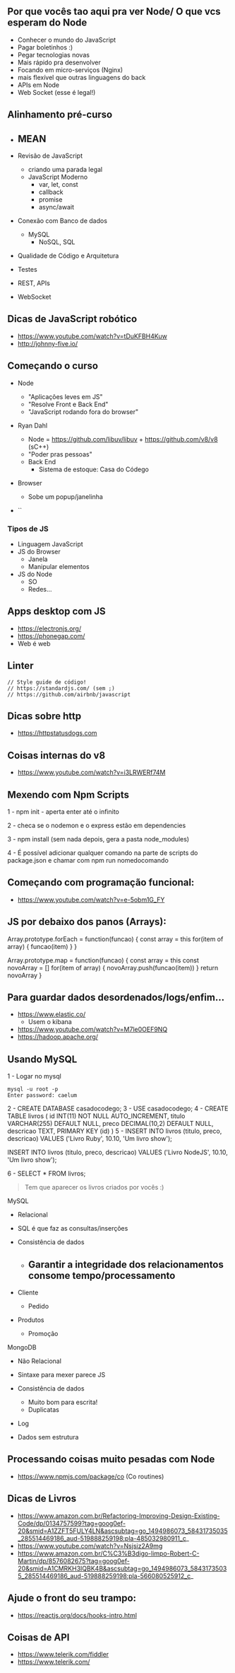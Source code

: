 ## Por que vocês tao aqui pra ver Node/ O que vcs esperam do Node
- Conhecer o mundo do JavaScript 
- Pagar boletinhos :) 
- Pegar tecnologias novas
- Mais rápido pra desenvolver
- Focando em micro-serviços (Nginx)
- mais flexível que outras linguagens do back
- APIs em Node
- Web Socket (esse é legal!)


## Alinhamento pré-curso
- MEAN
    - 

- Revisão de JavaScript 
    - criando uma parada legal
    - JavaScript Moderno
        - var, let, const
        - callback
        - promise
        - async/await
         
- Conexão com Banco de dados
    - MySQL
        - NoSQL, SQL
- Qualidade de Código e Arquitetura
- Testes
- REST, APIs
- WebSocket


## Dicas de JavaScript robótico
- https://www.youtube.com/watch?v=tDuKFBH4Kuw
- http://johnny-five.io/


## Começando o curso
- Node
    - "Aplicações leves em JS"
    - "Resolve Front e Back End"
    - "JavaScript rodando fora do browser"

- Ryan Dahl
    - Node = https://github.com/libuv/libuv + https://github.com/v8/v8 (sC++)
    - "Poder pras pessoas"
    - Back End
        - Sistema de estoque: Casa do Códego

- Browser
    - Sobe um popup/janelinha
- ``

### Tipos de JS

- Linguagem JavaScript 
- JS do Browser
    - Janela
    - Manipular elementos
- JS do Node
    - SO
    - Redes...

## Apps desktop com JS
- https://electronjs.org/
- https://phonegap.com/
- Web é web

## Linter
    // Style guide de código!
    // https://standardjs.com/ (sem ;)
    // https://github.com/airbnb/javascript
    

## Dicas sobre http
- https://httpstatusdogs.com


## Coisas internas do v8
- https://www.youtube.com/watch?v=i3LRWERf74M


## Mexendo com Npm Scripts
1 - npm init 
    - aperta enter até o infinito

2 - checa se o nodemon e o express estão em
dependencies

3 - npm install (sem nada depois, gera a pasta
node_modules)

4 - É possível adicionar qualquer comando na parte de scripts do package.json e chamar com npm run nomedocomando

## Começando com programação funcional:
- https://www.youtube.com/watch?v=e-5obm1G_FY


## JS por debaixo dos panos (Arrays):
Array.prototype.forEach = function(funcao) {
    const array = this
    for(item of array) {
        funcao(item)
    }
}

Array.prototype.map = function(funcao) {
    const array = this
    const novoArray = []
    for(item of array) {
        novoArray.push(funcao(item))
    }
    return novoArray
}

## Para guardar dados desordenados/logs/enfim...
- https://www.elastic.co/
    - Usem o kibana
- https://www.youtube.com/watch?v=M7le0OEF9NQ
- https://hadoop.apache.org/

## Usando MySQL 
1 - Logar no mysql
```terminal
mysql -u root -p  
Enter password: caelum
```
2 - CREATE DATABASE casadocodego;
3 - USE casadocodego;
4 - 
CREATE TABLE livros (
    id INT(11) NOT NULL AUTO_INCREMENT,
    titulo VARCHAR(255) DEFAULT NULL,
    preco DECIMAL(10,2) DEFAULT NULL,
    descricao TEXT,
    PRIMARY KEY (id)
)
5 - 
INSERT INTO livros (titulo, preco, descricao)
VALUES ('Livro Ruby', 10.10, 'Um livro show');

INSERT INTO livros (titulo, preco, descricao)
VALUES ('Livro NodeJS', 10.10, 'Um livro show');

6 - SELECT * FROM livros;
> Tem que aparecer os livros criados por vocês :) 


MySQL
- Relacional
- SQL é que faz as consultas/inserções
- Consistência de dados
    - Garantir a integridade dos relacionamentos consome tempo/processamento
        - 

- Cliente
    - Pedido
- Produtos
    - Promoção


MongoDB
- Não Relacional
- Sintaxe para mexer parece JS
- Consistência de dados
    - Muito bom para escrita!
    - Duplicatas


- Log
- Dados sem estrutura 

## Processando coisas muito pesadas com Node
- https://www.npmjs.com/package/co (Co routines)


## Dicas de Livros
- https://www.amazon.com.br/Refactoring-Improving-Design-Existing-Code/dp/0134757599?tag=goog0ef-20&smid=A1ZZFT5FULY4LN&ascsubtag=go_1494986073_58431735035_285514469186_aud-519888259198:pla-485032980911_c_
- https://www.youtube.com/watch?v=Nsjsiz2A9mg
- https://www.amazon.com.br/C%C3%B3digo-limpo-Robert-C-Martin/dp/8576082675?tag=goog0ef-20&smid=A1CMRKH3IQBK4B&ascsubtag=go_1494986073_58431735035_285514469186_aud-519888259198:pla-566080525912_c_


## Ajude o front do seu trampo:
- https://reactjs.org/docs/hooks-intro.html


## Coisas de API
- https://www.telerik.com/fiddler
- https://www.telerik.com/